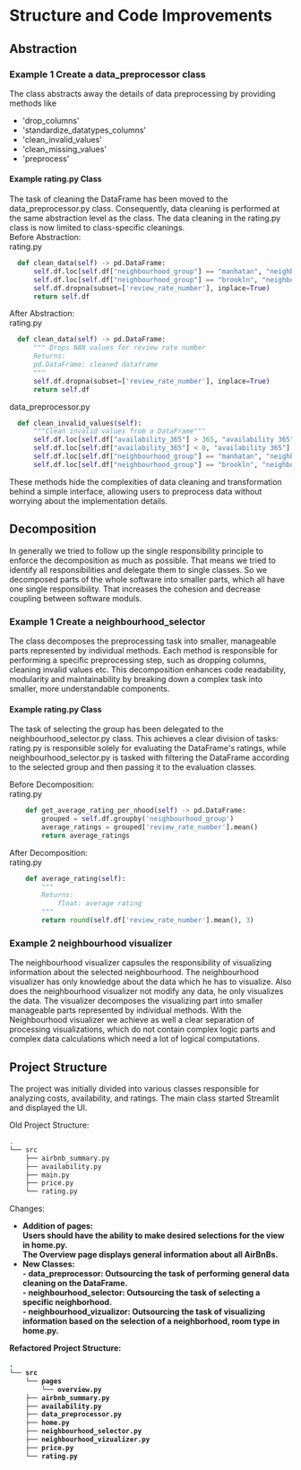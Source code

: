 # Structure and Code Improvements
## Abstraction
### Example 1 Create a data_preprocessor class

The class abstracts away the details of data preprocessing by providing methods like 
- 'drop_columns'
- 'standardize_datatypes_columns'
- 'clean_invalid_values'
- 'clean_missing_values'
- 'preprocess'

#### Example rating.py Class 
The task of cleaning the DataFrame has been moved to the data_preprocessor.py class. Consequently, data cleaning is performed at the same abstraction level as the class. The data cleaning in the rating.py class is now limited to class-specific cleanings.<br>
Before Abstraction:<br>
rating.py
```python
  def clean_data(self) -> pd.DataFrame:
      self.df.loc[self.df["neighbourhood_group"] == "manhatan", "neighbourhood_group"] = "Manhattan"
      self.df.loc[self.df["neighbourhood_group"] == "brookln", "neighbourhood_group"] = "Brooklyn"
      self.df.dropna(subset=['review_rate_number'], inplace=True)
      return self.df
```
After Abstraction: <br>
rating.py 
```python
  def clean_data(self) -> pd.DataFrame:
      """ Drops NAN values for review rate number 
      Returns:
      pd.DataFrame: cleaned dataframe
      """
      self.df.dropna(subset=['review_rate_number'], inplace=True)
      return self.df
```
data_preprocessor.py <br>
```python
  def clean_invalid_values(self):
      """Clean invalid values from a DataFrame"""
      self.df.loc[self.df["availability_365"] > 365, "availability 365"] = 365
      self.df.loc[self.df["availability_365"] < 0, "availability 365"] = 0
      self.df.loc[self.df["neighbourhood_group"] == "manhatan", "neighbourhood_group"] = "Manhattan"
      self.df.loc[self.df["neighbourhood_group"] == "brookln", "neighbourhood_group"] = "Brooklyn"
```

These methods hide the complexities of data cleaning and transformation behind a simple interface, allowing users to preprocess data without worrying about the implementation details.

## Decomposition
In generally we tried to follow up the single responsibility principle to enforce the decomposition as much as possible. 
That means we tried to identify all responsibilities and delegate them to single classes. So we decomposed parts of the whole software 
into smaller parts, which all have one single responsibility. That increases the cohesion and 
decrease coupling between software moduls.

### Example 1 Create a neighbourhood_selector
The class decomposes the preprocessing task into smaller, manageable parts represented by individual methods. Each method is responsible for performing a specific preprocessing step, such as dropping columns, cleaning invalid values etc. This decomposition enhances code readability, modularity and maintainability by breaking down a complex task into smaller, more understandable components. 

#### Example rating.py Class 
The task of selecting the group has been delegated to the neighbourhood_selector.py class. This achieves a clear division of tasks: rating.py is responsible solely for evaluating the DataFrame's ratings, while neighbourhood_selector.py is tasked with filtering the DataFrame according to the selected group and then passing it to the evaluation classes. <br>

Before Decomposition: <br>
rating.py 
```python
    def get_average_rating_per_nhood(self) -> pd.DataFrame:
        grouped = self.df.groupby('neighbourhood_group')
        average_ratings = grouped['review_rate_number'].mean()
        return average_ratings
```
After Decomposition: <br>
rating.py
```python
    def average_rating(self):
        """
        Returns:
            float: average rating
        """
        return round(self.df['review_rate_number'].mean(), 3)
```

### Example 2 neighbourhood visualizer
The neighbourhood visualizer capsules the responsibility of visualizing
information about the selected neighbourhood. 
The neighbourhood visualizer has only knowledge about 
the data which he has to visualize. Also does the neighbourhood visualizer not modify any data, he only visualizes the data.
The visualizer decomposes the visualizing part into smaller manageable parts represented by individual methods. 
With the Neighbourhood visualizer we achieve as well a clear separation of processing visualizations, which do not
contain complex logic parts and complex data calculations which need a lot of logical computations.

## Project Structure

The project was initially divided into various classes responsible for analyzing costs, availability, and ratings. The main class started Streamlit and displayed the UI. <br>

Old Project Structure: 
```bash
.
└── src
    ├── airbnb_summary.py
    ├── availability.py
    ├── main.py
    ├── price.py
    └── rating.py
```
Changes: <b>

 - Addition of pages: <br>
   Users should have the ability to make desired selections for the view in home.py. <br> The Overview page displays general information about all AirBnBs.
 - New Classes: <br>
        - data_preprocessor: Outsourcing the task of performing general data cleaning on the DataFrame. <br>
        - neighbourhood_selector: Outsourcing the task of selecting a specific neighborhood. <br>
        - neighbourhood_vizualizor: Outsourcing the task of visualizing information based on the selection of a neighborhood,               room type in home.py. <br>
        
Refactored Project Structure:
```bash
.
└── src
    └── pages
        └── overview.py  
    ├── airbnb_summary.py
    ├── availability.py
    ├── data_preprocessor.py
    ├── home.py
    ├── neighbourhood_selector.py
    ├── neighbourhood_vizualizer.py
    ├── price.py
    └── rating.py
```



